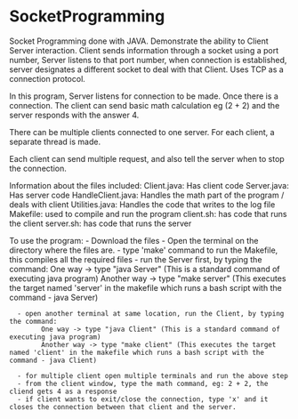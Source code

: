 # SocketProgramming
Socket Programming done with JAVA. Demonstrate the ability to Client Server interaction. Client sends information through a socket using a port number, Server listens to that port number, when connection is established, server designates a different socket to deal with that Client. Uses TCP as a connection protocol.

In this program, Server listens for connection to be made. Once there is a connection. The client can send basic math calculation eg (2 + 2) and the server responds with the answer 4. 

There can be multiple clients connected to one server. For each client, a separate thread is made. 

Each client can send multiple request, and also tell the server when to stop the connection. 

Information about the files included:
Client.java: Has client code
Server.java: Has server code
HandleClient.java: Handles the math part of the program / deals with client
Utilities.java: Handles the code that writes to the log file
Makefile: used to compile and run the program
client.sh: has code that runs the client
server.sh: has code that runs the server


To use the program: 
      - Download the files
      - Open the terminal on the directory where the files are.
      - type 'make' command to run the Makefile, this compiles all the required files
      - run the Server first, by typing the command:
            One way -> type "java Server" (This is a standard command of executing java program) 
            Another way -> type "make server" (This executes the target named 'server' in the makefile which runs a bash script with the command - java Server)

      - open another terminal at same location, run the Client, by typing the command: 
            One way -> type "java Client" (This is a standard command of executing java program)
            Another way -> type "make client" (This executes the target named 'client' in the makefile which runs a bash script with the command - java Client)

      - for multiple client open multiple terminals and run the above step
      - from the client window, type the math command, eg: 2 + 2, the cliend gets 4 as a response
      - if client wants to exit/close the connection, type 'x' and it closes the connection between that client and the server.
